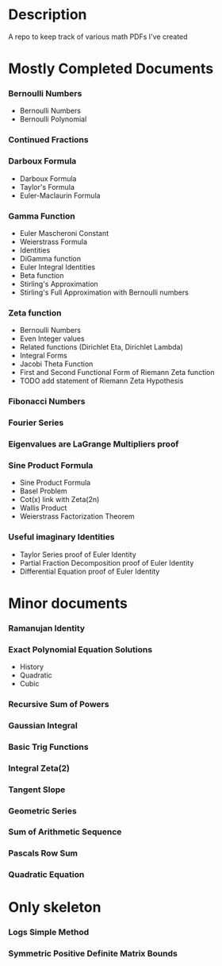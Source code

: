 # Description
A repo to keep track of various math PDFs I've created

# Mostly Completed Documents

### Bernoulli Numbers
* Bernoulli Numbers
* Bernoulli Polynomial

### Continued Fractions

### Darboux Formula
* Darboux Formula
* Taylor's Formula
* Euler-Maclaurin Formula

### Gamma Function
* Euler Mascheroni Constant
* Weierstrass Formula
* Identities
* DiGamma function
* Euler Integral Identities
* Beta function
* Stirling's Approximation
* Stirling's Full Approximation with Bernoulli numbers

### Zeta function
* Bernoulli Numbers
* Even Integer values
* Related functions (Dirichlet Eta, Dirichlet Lambda)
* Integral Forms
* Jacobi Theta Function
* First and Second Functional Form of Riemann Zeta function
* TODO add statement of Riemann Zeta Hypothesis

### Fibonacci Numbers

### Fourier Series

### Eigenvalues are LaGrange Multipliers proof

###  Sine Product Formula
* Sine Product Formula
* Basel Problem
* Cot(x) link with Zeta(2n)
* Wallis Product
* Weierstrass Factorization Theorem

### Useful imaginary Identities
* Taylor Series proof of Euler Identity
* Partial Fraction Decomposition proof of Euler Identity
* Differential Equation proof of Euler Identity


# Minor documents

### Ramanujan Identity

### Exact Polynomial Equation Solutions
* History
* Quadratic
* Cubic

### Recursive Sum of Powers

### Gaussian Integral

### Basic Trig Functions

### Integral Zeta(2)

### Tangent Slope 

### Geometric Series

### Sum of Arithmetic Sequence

### Pascals Row Sum

### Quadratic Equation

# Only skeleton

### Logs Simple Method

### Symmetric Positive Definite Matrix Bounds